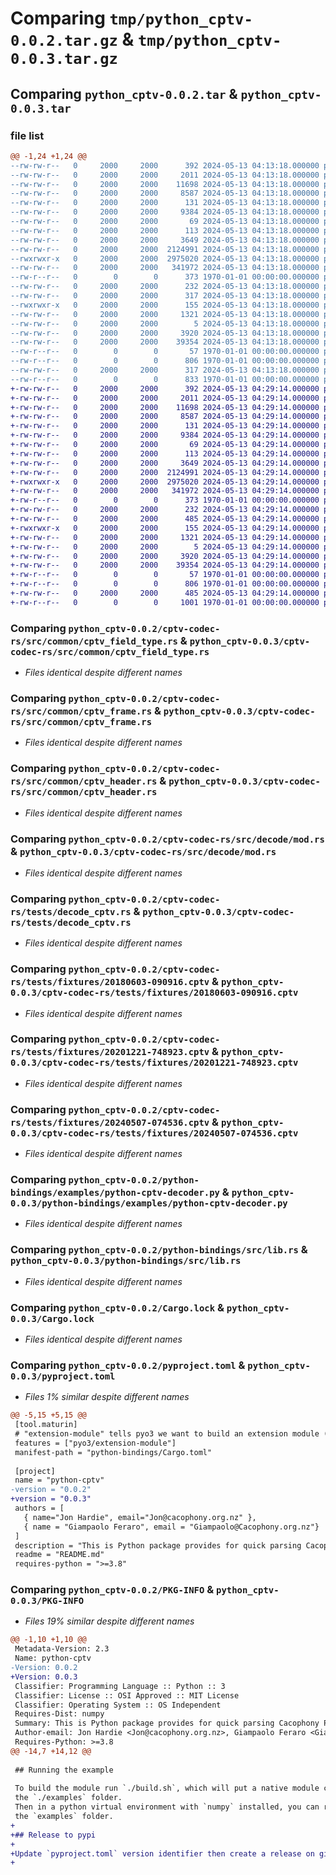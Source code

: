 # Comparing `tmp/python_cptv-0.0.2.tar.gz` & `tmp/python_cptv-0.0.3.tar.gz`

## Comparing `python_cptv-0.0.2.tar` & `python_cptv-0.0.3.tar`

### file list

```diff
@@ -1,24 +1,24 @@
--rw-rw-r--   0     2000     2000      392 2024-05-13 04:13:18.000000 python_cptv-0.0.2/cptv-codec-rs/Cargo.toml
--rw-rw-r--   0     2000     2000     2011 2024-05-13 04:13:18.000000 python_cptv-0.0.2/cptv-codec-rs/src/common/cptv_field_type.rs
--rw-rw-r--   0     2000     2000    11698 2024-05-13 04:13:18.000000 python_cptv-0.0.2/cptv-codec-rs/src/common/cptv_frame.rs
--rw-rw-r--   0     2000     2000     8587 2024-05-13 04:13:18.000000 python_cptv-0.0.2/cptv-codec-rs/src/common/cptv_header.rs
--rw-rw-r--   0     2000     2000      131 2024-05-13 04:13:18.000000 python_cptv-0.0.2/cptv-codec-rs/src/common/mod.rs
--rw-rw-r--   0     2000     2000     9384 2024-05-13 04:13:18.000000 python_cptv-0.0.2/cptv-codec-rs/src/decode/mod.rs
--rw-rw-r--   0     2000     2000       69 2024-05-13 04:13:18.000000 python_cptv-0.0.2/cptv-codec-rs/src/encode/mod.rs
--rw-rw-r--   0     2000     2000      113 2024-05-13 04:13:18.000000 python_cptv-0.0.2/cptv-codec-rs/src/lib.rs
--rw-rw-r--   0     2000     2000     3649 2024-05-13 04:13:18.000000 python_cptv-0.0.2/cptv-codec-rs/tests/decode_cptv.rs
--rw-rw-r--   0     2000     2000  2124991 2024-05-13 04:13:18.000000 python_cptv-0.0.2/cptv-codec-rs/tests/fixtures/20180603-090916.cptv
--rwxrwxr-x   0     2000     2000  2975020 2024-05-13 04:13:18.000000 python_cptv-0.0.2/cptv-codec-rs/tests/fixtures/20201221-748923.cptv
--rw-rw-r--   0     2000     2000   341972 2024-05-13 04:13:18.000000 python_cptv-0.0.2/cptv-codec-rs/tests/fixtures/20240507-074536.cptv
--rw-r--r--   0        0        0      373 1970-01-01 00:00:00.000000 python_cptv-0.0.2/python-bindings/Cargo.toml
--rw-rw-r--   0     2000     2000      232 2024-05-13 04:13:18.000000 python_cptv-0.0.2/python-bindings/.cargo/config.toml
--rw-rw-r--   0     2000     2000      317 2024-05-13 04:13:18.000000 python_cptv-0.0.2/python-bindings/README.md
--rwxrwxr-x   0     2000     2000      155 2024-05-13 04:13:18.000000 python_cptv-0.0.2/python-bindings/build.sh
--rw-rw-r--   0     2000     2000     1321 2024-05-13 04:13:18.000000 python_cptv-0.0.2/python-bindings/examples/python-cptv-decoder.py
--rw-rw-r--   0     2000     2000        5 2024-05-13 04:13:18.000000 python_cptv-0.0.2/python-bindings/requirements.txt
--rw-rw-r--   0     2000     2000     3920 2024-05-13 04:13:18.000000 python_cptv-0.0.2/python-bindings/src/lib.rs
--rw-rw-r--   0     2000     2000    39354 2024-05-13 04:13:18.000000 python_cptv-0.0.2/Cargo.lock
--rw-r--r--   0        0        0       57 1970-01-01 00:00:00.000000 python_cptv-0.0.2/Cargo.toml
--rw-r--r--   0        0        0      806 1970-01-01 00:00:00.000000 python_cptv-0.0.2/pyproject.toml
--rw-rw-r--   0     2000     2000      317 2024-05-13 04:13:18.000000 python_cptv-0.0.2/README.md
--rw-r--r--   0        0        0      833 1970-01-01 00:00:00.000000 python_cptv-0.0.2/PKG-INFO
+-rw-rw-r--   0     2000     2000      392 2024-05-13 04:29:14.000000 python_cptv-0.0.3/cptv-codec-rs/Cargo.toml
+-rw-rw-r--   0     2000     2000     2011 2024-05-13 04:29:14.000000 python_cptv-0.0.3/cptv-codec-rs/src/common/cptv_field_type.rs
+-rw-rw-r--   0     2000     2000    11698 2024-05-13 04:29:14.000000 python_cptv-0.0.3/cptv-codec-rs/src/common/cptv_frame.rs
+-rw-rw-r--   0     2000     2000     8587 2024-05-13 04:29:14.000000 python_cptv-0.0.3/cptv-codec-rs/src/common/cptv_header.rs
+-rw-rw-r--   0     2000     2000      131 2024-05-13 04:29:14.000000 python_cptv-0.0.3/cptv-codec-rs/src/common/mod.rs
+-rw-rw-r--   0     2000     2000     9384 2024-05-13 04:29:14.000000 python_cptv-0.0.3/cptv-codec-rs/src/decode/mod.rs
+-rw-rw-r--   0     2000     2000       69 2024-05-13 04:29:14.000000 python_cptv-0.0.3/cptv-codec-rs/src/encode/mod.rs
+-rw-rw-r--   0     2000     2000      113 2024-05-13 04:29:14.000000 python_cptv-0.0.3/cptv-codec-rs/src/lib.rs
+-rw-rw-r--   0     2000     2000     3649 2024-05-13 04:29:14.000000 python_cptv-0.0.3/cptv-codec-rs/tests/decode_cptv.rs
+-rw-rw-r--   0     2000     2000  2124991 2024-05-13 04:29:14.000000 python_cptv-0.0.3/cptv-codec-rs/tests/fixtures/20180603-090916.cptv
+-rwxrwxr-x   0     2000     2000  2975020 2024-05-13 04:29:14.000000 python_cptv-0.0.3/cptv-codec-rs/tests/fixtures/20201221-748923.cptv
+-rw-rw-r--   0     2000     2000   341972 2024-05-13 04:29:14.000000 python_cptv-0.0.3/cptv-codec-rs/tests/fixtures/20240507-074536.cptv
+-rw-r--r--   0        0        0      373 1970-01-01 00:00:00.000000 python_cptv-0.0.3/python-bindings/Cargo.toml
+-rw-rw-r--   0     2000     2000      232 2024-05-13 04:29:14.000000 python_cptv-0.0.3/python-bindings/.cargo/config.toml
+-rw-rw-r--   0     2000     2000      485 2024-05-13 04:29:14.000000 python_cptv-0.0.3/python-bindings/README.md
+-rwxrwxr-x   0     2000     2000      155 2024-05-13 04:29:14.000000 python_cptv-0.0.3/python-bindings/build.sh
+-rw-rw-r--   0     2000     2000     1321 2024-05-13 04:29:14.000000 python_cptv-0.0.3/python-bindings/examples/python-cptv-decoder.py
+-rw-rw-r--   0     2000     2000        5 2024-05-13 04:29:14.000000 python_cptv-0.0.3/python-bindings/requirements.txt
+-rw-rw-r--   0     2000     2000     3920 2024-05-13 04:29:14.000000 python_cptv-0.0.3/python-bindings/src/lib.rs
+-rw-rw-r--   0     2000     2000    39354 2024-05-13 04:29:14.000000 python_cptv-0.0.3/Cargo.lock
+-rw-r--r--   0        0        0       57 1970-01-01 00:00:00.000000 python_cptv-0.0.3/Cargo.toml
+-rw-r--r--   0        0        0      806 1970-01-01 00:00:00.000000 python_cptv-0.0.3/pyproject.toml
+-rw-rw-r--   0     2000     2000      485 2024-05-13 04:29:14.000000 python_cptv-0.0.3/README.md
+-rw-r--r--   0        0        0     1001 1970-01-01 00:00:00.000000 python_cptv-0.0.3/PKG-INFO
```

### Comparing `python_cptv-0.0.2/cptv-codec-rs/src/common/cptv_field_type.rs` & `python_cptv-0.0.3/cptv-codec-rs/src/common/cptv_field_type.rs`

 * *Files identical despite different names*

### Comparing `python_cptv-0.0.2/cptv-codec-rs/src/common/cptv_frame.rs` & `python_cptv-0.0.3/cptv-codec-rs/src/common/cptv_frame.rs`

 * *Files identical despite different names*

### Comparing `python_cptv-0.0.2/cptv-codec-rs/src/common/cptv_header.rs` & `python_cptv-0.0.3/cptv-codec-rs/src/common/cptv_header.rs`

 * *Files identical despite different names*

### Comparing `python_cptv-0.0.2/cptv-codec-rs/src/decode/mod.rs` & `python_cptv-0.0.3/cptv-codec-rs/src/decode/mod.rs`

 * *Files identical despite different names*

### Comparing `python_cptv-0.0.2/cptv-codec-rs/tests/decode_cptv.rs` & `python_cptv-0.0.3/cptv-codec-rs/tests/decode_cptv.rs`

 * *Files identical despite different names*

### Comparing `python_cptv-0.0.2/cptv-codec-rs/tests/fixtures/20180603-090916.cptv` & `python_cptv-0.0.3/cptv-codec-rs/tests/fixtures/20180603-090916.cptv`

 * *Files identical despite different names*

### Comparing `python_cptv-0.0.2/cptv-codec-rs/tests/fixtures/20201221-748923.cptv` & `python_cptv-0.0.3/cptv-codec-rs/tests/fixtures/20201221-748923.cptv`

 * *Files identical despite different names*

### Comparing `python_cptv-0.0.2/cptv-codec-rs/tests/fixtures/20240507-074536.cptv` & `python_cptv-0.0.3/cptv-codec-rs/tests/fixtures/20240507-074536.cptv`

 * *Files identical despite different names*

### Comparing `python_cptv-0.0.2/python-bindings/examples/python-cptv-decoder.py` & `python_cptv-0.0.3/python-bindings/examples/python-cptv-decoder.py`

 * *Files identical despite different names*

### Comparing `python_cptv-0.0.2/python-bindings/src/lib.rs` & `python_cptv-0.0.3/python-bindings/src/lib.rs`

 * *Files identical despite different names*

### Comparing `python_cptv-0.0.2/Cargo.lock` & `python_cptv-0.0.3/Cargo.lock`

 * *Files identical despite different names*

### Comparing `python_cptv-0.0.2/pyproject.toml` & `python_cptv-0.0.3/pyproject.toml`

 * *Files 1% similar despite different names*

```diff
@@ -5,15 +5,15 @@
 [tool.maturin]
 # "extension-module" tells pyo3 we want to build an extension module (skips linking against libpython.so)
 features = ["pyo3/extension-module"]
 manifest-path = "python-bindings/Cargo.toml"
 
 [project]
 name = "python-cptv"
-version = "0.0.2"
+version = "0.0.3"
 authors = [
   { name="Jon Hardie", email="Jon@cacophony.org.nz" },
   { name = "Giampaolo Feraro", email = "Giampaolo@Cacophony.org.nz"}
 ]
 description = "This is Python package provides for quick parsing Cacophony Project Thermal Video (CPTV) files. "
 readme = "README.md"
 requires-python = ">=3.8"
```

### Comparing `python_cptv-0.0.2/PKG-INFO` & `python_cptv-0.0.3/PKG-INFO`

 * *Files 19% similar despite different names*

```diff
@@ -1,10 +1,10 @@
 Metadata-Version: 2.3
 Name: python-cptv
-Version: 0.0.2
+Version: 0.0.3
 Classifier: Programming Language :: Python :: 3
 Classifier: License :: OSI Approved :: MIT License
 Classifier: Operating System :: OS Independent
 Requires-Dist: numpy
 Summary: This is Python package provides for quick parsing Cacophony Project Thermal Video (CPTV) files. 
 Author-email: Jon Hardie <Jon@cacophony.org.nz>, Giampaolo Feraro <Giampaolo@Cacophony.org.nz>
 Requires-Python: >=3.8
@@ -14,7 +14,12 @@
 
 ## Running the example
 
 To build the module run `./build.sh`, which will put a native module called `ctpv_rs_python_bindings.so` into
 the `./examples` folder.
 Then in a python virtual environment with `numpy` installed, you can run `python python-cptv-decoder.py` from inside
 the `examples` folder.
+
+## Release to pypi
+
+Update `pyproject.toml` version identifier then create a release on github this will upload a new version to https://pypi.org/project/python-cptv
+
```

